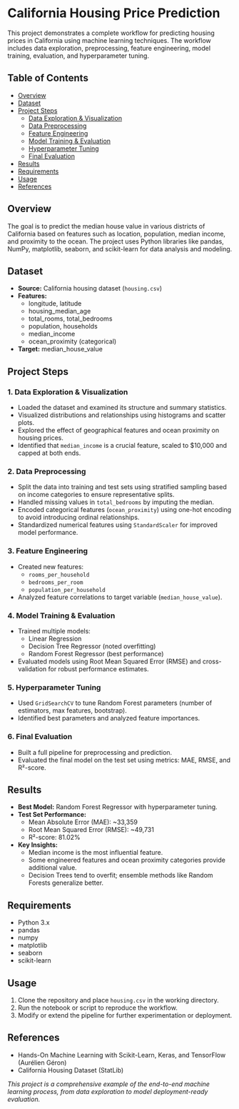 # California Housing Price Prediction

This project demonstrates a complete workflow for predicting housing prices in California using machine learning techniques. The workflow includes data exploration, preprocessing, feature engineering, model training, evaluation, and hyperparameter tuning.

## Table of Contents

- [Overview](#overview)
- [Dataset](#dataset)
- [Project Steps](#project-steps)
  - [Data Exploration & Visualization](#1-data-exploration--visualization)
  - [Data Preprocessing](#2-data-preprocessing)
  - [Feature Engineering](#3-feature-engineering)
  - [Model Training & Evaluation](#4-model-training--evaluation)
  - [Hyperparameter Tuning](#5-hyperparameter-tuning)
  - [Final Evaluation](#6-final-evaluation)
- [Results](#results)
- [Requirements](#requirements)
- [Usage](#usage)
- [References](#references)

## Overview

The goal is to predict the median house value in various districts of California based on features such as location, population, median income, and proximity to the ocean. The project uses Python libraries like pandas, NumPy, matplotlib, seaborn, and scikit-learn for data analysis and modeling.

## Dataset

- **Source:** California housing dataset (`housing.csv`)
- **Features:**
  - longitude, latitude
  - housing_median_age
  - total_rooms, total_bedrooms
  - population, households
  - median_income
  - ocean_proximity (categorical)
- **Target:** median_house_value

## Project Steps

### 1. Data Exploration & Visualization

- Loaded the dataset and examined its structure and summary statistics.
- Visualized distributions and relationships using histograms and scatter plots.
- Explored the effect of geographical features and ocean proximity on housing prices.
- Identified that `median_income` is a crucial feature, scaled to $10,000 and capped at both ends.

### 2. Data Preprocessing

- Split the data into training and test sets using stratified sampling based on income categories to ensure representative splits.
- Handled missing values in `total_bedrooms` by imputing the median.
- Encoded categorical features (`ocean_proximity`) using one-hot encoding to avoid introducing ordinal relationships.
- Standardized numerical features using `StandardScaler` for improved model performance.

### 3. Feature Engineering

- Created new features:
  - `rooms_per_household`
  - `bedrooms_per_room`
  - `population_per_household`
- Analyzed feature correlations to target variable (`median_house_value`).

### 4. Model Training & Evaluation

- Trained multiple models:
  - Linear Regression
  - Decision Tree Regressor (noted overfitting)
  - Random Forest Regressor (best performance)
- Evaluated models using Root Mean Squared Error (RMSE) and cross-validation for robust performance estimates.

### 5. Hyperparameter Tuning

- Used `GridSearchCV` to tune Random Forest parameters (number of estimators, max features, bootstrap).
- Identified best parameters and analyzed feature importances.

### 6. Final Evaluation

- Built a full pipeline for preprocessing and prediction.
- Evaluated the final model on the test set using metrics: MAE, RMSE, and R²-score.

## Results

- **Best Model:** Random Forest Regressor with hyperparameter tuning.
- **Test Set Performance:**
  - Mean Absolute Error (MAE): ~33,359
  - Root Mean Squared Error (RMSE): ~49,731
  - R²-score: 81.02%
- **Key Insights:**
  - Median income is the most influential feature.
  - Some engineered features and ocean proximity categories provide additional value.
  - Decision Trees tend to overfit; ensemble methods like Random Forests generalize better.

## Requirements

- Python 3.x
- pandas
- numpy
- matplotlib
- seaborn
- scikit-learn

## Usage

1. Clone the repository and place `housing.csv` in the working directory.
2. Run the notebook or script to reproduce the workflow.
3. Modify or extend the pipeline for further experimentation or deployment.

## References

- Hands-On Machine Learning with Scikit-Learn, Keras, and TensorFlow (Aurélien Géron)
- California Housing Dataset (StatLib)

*This project is a comprehensive example of the end-to-end machine learning process, from data exploration to model deployment-ready evaluation.*